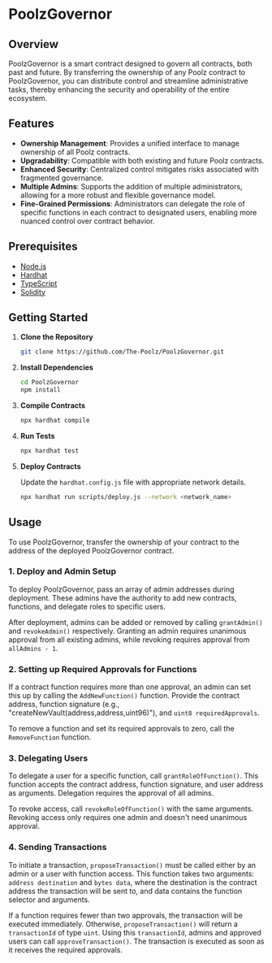 # PoolzGovernor

## Overview

PoolzGovernor is a smart contract designed to govern all contracts, both past and future. By transferring the ownership of any Poolz contract to PoolzGovernor, you can distribute control and streamline administrative tasks, thereby enhancing the security and operability of the entire ecosystem.

## Features

- **Ownership Management**: Provides a unified interface to manage ownership of all Poolz contracts.
- **Upgradability**: Compatible with both existing and future Poolz contracts.
- **Enhanced Security**: Centralized control mitigates risks associated with fragmented governance.
- **Multiple Admins**: Supports the addition of multiple administrators, allowing for a more robust and flexible governance model.
- **Fine-Grained Permissions**: Administrators can delegate the role of specific functions in each contract to designated users, enabling more nuanced control over contract behavior.
  
## Prerequisites

- [Node.js](https://nodejs.org/)
- [Hardhat](https://hardhat.org/)
- [TypeScript](https://www.typescriptlang.org/)
- [Solidity](https://soliditylang.org/)

## Getting Started

1. **Clone the Repository**

    ```bash
    git clone https://github.com/The-Poolz/PoolzGovernor.git
    ```

2. **Install Dependencies**

    ```bash
    cd PoolzGovernor
    npm install
    ```

3. **Compile Contracts**

    ```bash
    npx hardhat compile
    ```

4. **Run Tests**

    ```bash
    npx hardhat test
    ```

5. **Deploy Contracts**

    Update the `hardhat.config.js` file with appropriate network details.

    ```bash
    npx hardhat run scripts/deploy.js --network <network_name>
    ```

## Usage

To use PoolzGovernor, transfer the ownership of your contract to the address of the deployed PoolzGovernor contract.

### 1. Deploy and Admin Setup

To deploy PoolzGovernor, pass an array of admin addresses during deployment. These admins have the authority to add new contracts, functions, and delegate roles to specific users.

After deployment, admins can be added or removed by calling `grantAdmin()` and `revokeAdmin()` respectively. Granting an admin requires unanimous approval from all existing admins, while revoking requires approval from `allAdmins - 1`.

### 2. Setting up Required Approvals for Functions

If a contract function requires more than one approval, an admin can set this up by calling the `AddNewFunction()` function. Provide the contract address, function signature (e.g., "createNewVault(address,address,uint96)"), and `uint8 requiredApprovals`.

To remove a function and set its required approvals to zero, call the `RemoveFunction` function.

### 3. Delegating Users

To delegate a user for a specific function, call `grantRoleOfFunction()`. This function accepts the contract address, function signature, and user address as arguments. Delegation requires the approval of all admins.

To revoke access, call `revokeRoleOfFunction()` with the same arguments. Revoking access only requires one admin and doesn't need unanimous approval.

### 4. Sending Transactions

To initiate a transaction, `proposeTransaction()` must be called either by an admin or a user with function access. This function takes two arguments: `address destination` and `bytes data`, where the destination is the contract address the transaction will be sent to, and data contains the function selector and arguments.

If a function requires fewer than two approvals, the transaction will be executed immediately. Otherwise, `proposeTransaction()` will return a `transactionId` of type `uint`. Using this `transactionId`, admins and approved users can call `approveTransaction()`. The transaction is executed as soon as it receives the required approvals.